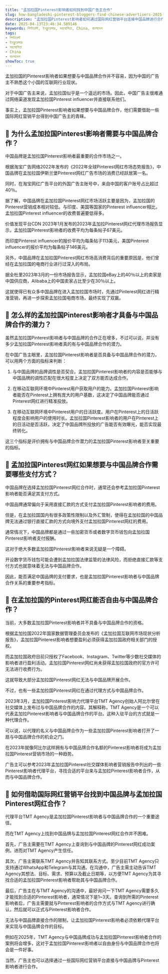 ```yaml
---
title: "孟加拉国Pinterest影响者如何找到中国广告主合作"
slug: how-bangladeshi-pinterest-bloggers-find-chinese-advertisers-2025-04-13
description: "孟加拉国Pinterest影响者如何通过国际网红营销平台连接中国品牌进行合作"
date: 2025-04-13T23:46:34.589146
keywords: পিন্টারেস্ট, ইনফ্লুয়েন্সার, সহযোগিতা, China, বাংলাদেশ
tags:
- পিন্টারেস্ট
- ইনফ্লুয়েন্সার
- সহযোগিতা
- China
- বাংলাদেশ
showToc: true
---
```


孟加拉国的Pinterest影响者如果想要与中国品牌合作并不容易，因为中国的广告主不熟悉这个小国的互联网行业现状。

对于中国广告主来说，孟加拉国似乎是一个遥远的市场。因此，中国广告主很难通过网络渠道发现孟加拉国Pinterest influencer并直接联系他们。

事实上，孟加拉国Pinterest影响者如果想要与中国品牌合作，他们需要借助一些国际网红营销平台得到中国广告主的青睐。


## 🤔 为什么孟加拉国Pinterest影响者需要与中国品牌合作？

中国品牌是孟加拉国Pinterest影响者最重要的合作市场之一。

根据淘宝广告网络2022年发布的《2022年全球Pinterest网红市场态势报告》，中国品牌在孟加拉国伊斯兰堡Pinterest网红广告市场的消费已经跃居第一名。

同时，在淘宝网红广告平台的外国广告主账号中，来自中国的客户账号占比超过40％。

据了解，中国品牌在孟加拉国Pinterest网红市场活跃主要是因为，孟加拉国的Pinterest营销成本相对较低。与印度、美国等国家的Pinterest influencer相比，孟加拉国Pinterest influencer的收费普遍要低得多。

价值发现平台CDN 2023年1月发布的2023年孟加拉Pinterest网红代理市场报告显示，孟加拉国Pinterest影响者的收费平均为每条帖子67美元。

而印度Pinterest influencer的报价平均为每条帖子113美元，美国Pinterest influencer的报价平均为每条帖子146美元。

另外，中国品牌在孟加拉国Pinterest网红市场高消费背后的重要原因是，他们曾经在孟加拉国的电商行业进行过深入的布局。

据全杜里2023年3月的一份市场报告显示，孟加拉国eBay上的40％以上的卖家是中国供应商，Alibaba上的中国卖家占比至少在30％以上。

这就使得已有众多中国品牌在进入孟加拉国市场时，先通过Pinterest网红进行精准营销，再进一步探索孟加拉国电商市场，最终实现了双赢。


## 🔗 怎么样的孟加拉国Pinterest影响者才具备与中国品牌合作的潜力？

虽然孟加拉国Pinterest影响者与中国品牌的合作正在增多，不过可以说，并没有多少孟加拉国Pinterest影响者真的有与中国品牌合作的潜力。

在中国广告主眼里，孟加拉国Pinterest影响者是否具备与中国品牌合作的潜力，可以用两个方面的指标来判断：

1. 与中国品牌的品牌调性是否契合。孟加拉国Pinterest影响者的内容是否能够与中国品牌的调性匹配在很大程度上决定了双方能否达成合作。

2. 在移动互联网环境中Pinterest用户获取用户的能力。孟加拉国Pinterest影响者能否在Pinterest上拥有庞大的用户基数，这决定了中国品牌能否通过Pinterest网红进行精准投放。

3. 在移动互联网环境中Pinterest用户的日活跃度。用户在Pinterest上的日活跃程度会影响用户的使用时长。孟加拉国Pinterest影响者的用户在Pinterest上的日活动是否活跃，决定了中国品牌所投放的广告能否有效曝光，能否实现最终转化。

这三个指标是评价拥有与中国品牌合作潜力的孟加拉国Pinterest影响者至关重要的指标。


## 💸 孟加拉国Pinterest网红如果想要与中国品牌合作需要哪些支付方式？

中国品牌在选择孟加拉国Pinterest网红合作时，通常还会参考孟加拉国Pinterest影响者能否满足其支付方式。

中国品牌通常偏向于采用直接汇款的方式支付孟加拉国Pinterest影响者的费用。

但是，在孟加拉国国内有很多政策性限制以及外汇管制，使得在孟加拉国的中国品牌无法通过银行直接汇款的方式向境外支付孟加拉国Pinterest网红的费用。

通常情况下，中国品牌都是通过一些加密货币或者数字货币钱包向孟加拉国Pinterest影响者支付报酬。

这对于绝大多数孟加拉国Pinterest影响者来说无疑是一个障碍。

开设数字货币钱包可能会遭到孟加拉国法律监管的法律风险，而拒绝直接汇款等支付方式也就意味着无法与中国品牌合作。

因此，能否满足中国品牌的支付要求，也是孟加拉国Pinterest影响者与中国品牌合作关系的重要参考指标。


## 💼 在孟加拉国的Pinterest网红能否自由与中国品牌合作？

当前，大多数孟加拉国Pinterest影响者并不具备与中国品牌合作的资格。

根据孟加拉国2022年国家数据管理委员会发布的《孟加拉国互联网市场现状分析报告》，孟加拉国Pinterest影响者想要盈利必须获得孟加拉国政府相关部门的授权。

而孟加拉国政府目前只授权了Facebook、Instagram、Twitter等少数社交媒体的影响者进行盈利活动。孟加拉国Pinterest网红尚未获得孟加拉国政府的官方许可无法进行收费行为。

这就导致大部分孟加拉国Pinterest网红无法与中国品牌开展合作。

不过，也有一些孟加拉国Pinterest网红在通过代理方式与中国品牌合作。

2023年3月，孟加拉国Pinterest影响力代理平台TMT Agency创始人阿比尔曾在社交媒体上发布过与中国品牌合作的内容。其解释称，TMT Agency是一个可以代表孟加拉Pinterest影响者与中国品牌合作的平台。这种入驻平台的方式就是一种代理合作。

可以说，以代理的名义与中国品牌合作为一些孟加拉国Pinterest影响者打开了一扇与中国品牌合作的机会之门。

在2023年就像阿比尔这样拥有与中国品牌合作名额的Pinterest影响者将成为孟加拉国Pinterest营销市场的一种趋势。

广告主可以参考2023年孟加拉国Pinterest社交媒体影响者营销报告中列出的一些Pinterest影响者代理平台，寻找合适的平台来与孟加拉Pinterest影响者合作，从而与中国品牌合作。


## 🚀 如何借助国际网红营销平台找到中国品牌与孟加拉国Pinterest网红合作？

代理平台TMT Agency是孟加拉国Pinterest影响者与中国品牌合作的一个重要途径。

而在TMT Agency上找到中国品牌与孟加拉国Pinterest网红合作并不困难。

首先，广告主需要在TMT Agency上查询到与中国品牌的Pinterest网红成功案例，进而对TMT Agency产生信任。

其次，广告主需联系TMT Agency并告知其联系方式。至少目前TMT Agency只支持通过WhatsApp和Telegram与其沟通。在沟通中，广告主需主动告诉TMT Agency其想法、目标、需求、预算以及截止日期等，以方便TMT Agency为其寻找合适的孟加拉国Pinterest影响者帮助其与中国品牌合作。

最后，广告主在与TMT Agency的沟通中，最好询问一下TMT Agency需要多久才能找到合适的Pinterest影响者，通常情况下是1~3天。查询到所需的Pinterest影响者后，广告主需要就与Pinterest影响者的合作方式与TMT Agency进行确认，然后就可以正式与Pinterest影响者合作。

无法与中国品牌直接合作的限制，让孟加拉国Pinterest影响者必须依赖代理平台来实现与中国品牌合作的目标。

例如在2025年，TMT Agency与中国品牌成功与孟加拉国Pinterest影响者合作的案例将会增多，这对于孟加拉国Pinterest影响者以自由身份与中国品牌合作也将会是一件好事。

当然，广告主也可以选择通过一些国际网红营销平台直接与中国品牌与Pinterest影响者进行合作。